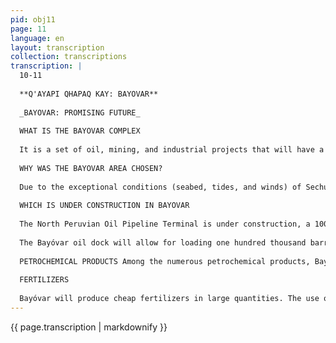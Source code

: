 ```yaml
---
pid: obj11
page: 11
language: en
layout: transcription
collection: transcriptions
transcription: |
  10-11
  
  **Q'AYAPI QHAPAQ KAY: BAYOVAR**
  
  _BAYOVAR: PROMISING FUTURE_
  
  WHAT IS THE BAYOVAR COMPLEX
  
  It is a set of oil, mining, and industrial projects that will have a multiplier effect and whose magnitude will benefit all of Peru. According to technicians, Bayóvar is the largest and most ambitious project in Peru. Its multiplier effect and wealth generation will reach all regions of the country, but the northern region will especially benefit. The North Peruvian Oil Pipeline terminal, the refinery, and the petrochemical complex will be located in Bayóvar. The phosphate factory will also be located there (phosphates are chemical substances that serve as raw material for the manufacture of fertilizers). The brine plant will also be located in Bayóvar (among other things, brine is a chemical compound that serves as raw material for the fertilizer plant and the caustic soda plant). The Bayovar complex will be located in the department of Piura.
  
  WHY WAS THE BAYOVAR AREA CHOSEN?
  
  Due to the exceptional conditions (seabed, tides, and winds) of Sechura Bay, it is possible to receive deep-draft vessels. Because of this depth, Sechura Bay was chosen as the natural arrival point for the North Peruvian Oil Pipeline. Due to the existence of a wide terrace supported by a vast plain, which facilitates the establishment of industrial and urban activities. Due to the existence of phosphate deposits: proven reserves of more than 500 million tons of rock with more than 30 percent phosphorus oxide (raw material for making fertilizers). Due to the existence of vast expanses of brine deposits. Due to the abundance of hydrobiological resources. Due to its proximity to Talara, which creates a development axis between Piura and Chiclayo.
  
  WHICH IS UNDER CONSTRUCTION IN BAYOVAR
  
  The North Peruvian Oil Pipeline Terminal is under construction, a 100-km stretch located within the Bayóvar area. It includes the Tank Farm for the storage system of more than three million cubic meters, the control station, and the ballast ponds. The investment for this oil pipeline is 1,397,070,000.00, which will be used to supply the tankers anchored at the oil dock, which is also under construction.
  
  The Bayóvar oil dock will allow for loading one hundred thousand barrels per hour. The oil refinery, which will produce 150,000 BPD of refined products in its first stage, will begin operating in early 1979. It will be twice the size of the Talara refinery and four times the size of the La Pampilla refinery. PHOSPHATES The Phosphate Plant Project, which will require an investment of approximately 1.9 billion soles, will produce 800,000 metric tons of phosphate rock concentrate annually in its first stage, beginning in 1977. Two years later, it will produce 460,000 tons of phosphoric acid annually and 337,000 tons of triple super phosphate and 231,000 tons of diammonium phosphate. Investments will reach approximately 2.5 billion soles for both plants. BRINES With an investment of 23 million dollars, the Brine Plant will produce, starting in 1979, one hundred thousand tons of potassium chloride and one million tons of sodium chloride annually. METALLURGY The metallurgical complex will also produce 200,000 tons of refined zinc annually, 200,000 tons of refined copper, and 700,000 tons of sulfuric acid. This project is subordinate to the start-up of the Michiquillay mines. PROSPERITY AND WORK. This entire complex we are discussing is a challenge for technicians and for the Peruvian University. Peruvian scientists find in Bayóvar a thermometer for their scientific concerns. The economic capacity of the Peruvian State and the creative power of Peruvian technicians will come together in Bayóvar in the common purpose of making a project that has already begun to take shape a reality. Biologists, chemists, geophysicists, civil engineers, mining engineers, mechanics, electrical engineers, and a whole host of other diverse professions have a place in Bayóvar, a place at the service of the nation and technology. Bayóvar will generate a demand for first-class labor like never before seen in Peru. Peruvian technology must respond to the challenge Bayóvar poses.
  
  PETROCHEMICAL PRODUCTS Among the numerous petrochemical products, Bayóvar will undoubtedly generate a true industrial chain with the production of plastics and fibers. Both fibers and plastics, in turn, will allow for the expansion of textile factories, polyethylene bag factories, and tableware manufacturing. All of these establishments will increase the demand for labor, directly benefiting the vast majority of people.
  
  FERTILIZERS
  
  Bayóvar will produce cheap fertilizers in large quantities. The use of these fertilizers will increase the land's productivity, directly benefiting the Peruvian people. In a country like ours, with its vast geographical features, marked erosion rates, and sloping dryland, only properly fertilized areas produce what is needed. Hence the importance of Bayóvar for the progress of agriculture, its unquestionable necessity, and its direct impact on the country's agricultural production. Bayóvar is truly the hope of Peru. Its implementation and full operation will help Peru definitively emerge from underdevelopment and will be an injection of vitality, work, and effort for all Peruvians.
---
```


{{ page.transcription | markdownify }}
